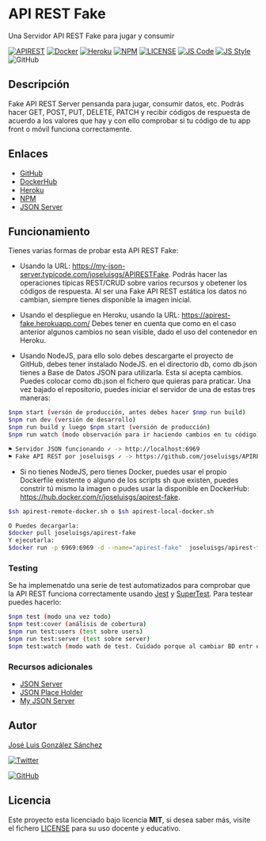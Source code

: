 # API REST Fake

Una Servidor API REST Fake para jugar y consumir

[![APIREST](https://img.shields.io/badge/API-REST-violet)](https://www.bbvaapimarket.com/es/mundo-api/api-rest-que-es-y-cuales-son-sus-ventajas-en-el-desarrollo-de-proyectos/)
[![Docker](https://img.shields.io/badge/Docker-Ready-blue)](https://hub.docker.com/r/joseluisgs/apirest-fake)
[![Heroku](https://img.shields.io/badge/Heroku-Ready-blueviolet)](https://apirest-fake.herokuapp.com/)
[![NPM](https://img.shields.io/badge/NPM-Ready-red)](https://www.npmjs.com/package/apirestfake)
[![LICENSE](https://img.shields.io/badge/Lisence-MIT-green)](https://github.com/joseluisgs/APIRESTFake/blob/master/LICENSE)
[![JS Code](https://img.shields.io/badge/JS%20Code-ES2019-yellow)](https://www.ecma-international.org/ecma-262)
[![JS Style](https://img.shields.io/badge/JS%20Style-AirBnB-ff69b4)](https://airbnb.io/javascript)
![GitHub](https://img.shields.io/github/last-commit/joseluisgs/APIRESTFake)

## Descripción

Fake API REST Server pensanda para jugar, consumir datos, etc.
Podrás hacer GET, POST, PUT, DELETE, PATCH y recibir códigos de respuesta de acuerdo a los valores que hay y con ello comprobar si tu código de tu app front o móvil funciona correctamente.

## Enlaces

- [GitHub](https://github.com/joseluisgs/APIRESTFake)
- [DockerHub](https://hub.docker.com/r/joseluisgs/apirest-fake)
- [Heroku](https://apirest-fake.herokuapp.com/)
- [NPM](https://www.npmjs.com/package/apirestfake)
- [JSON Server](https://my-json-server.typicode.com/joseluisgs/APIRESTFake)

## Funcionamiento

Tienes varias formas de probar esta API REST Fake:

- Usando la URL: https://my-json-server.typicode.com/joseluisgs/APIRESTFake. Podrás hacer las operaciones típicas REST/CRUD sobre varios recursos y obetener los códigos de respuesta. Al ser una Fake API REST estática los datos no cambian, siempre tienes disponible la imagen inicial.

- Usando el despliegue en Heroku, usando la URL: https://apirest-fake.herokuapp.com/ Debes tener en cuenta que como en el caso anterior algunos cambios no sean visible, dado el uso del contenedor en Heroku.

- Usando NodeJS, para ello solo debes descargarte el proyecto de GitHub, debes tener instalado NodeJS. en el directorio db, como db.json tienes a Base de Datos JSON para utilizarla. Esta sí acepta cambios. Puedes colocar como db.json el fichero que quieras para praticar. Una vez bajado el repositorio, puedes iniciar el servidor de una de estas tres maneras:

```bash
$npm start (versón de producción, antes debes hacer $nmp run build)
$npm run dev (versión de desarrollo)
$npm run build y luego $npm start (versión de producción)
$npm run watch (modo observación para ir haciendo cambios en tu código)

⚑ Servidor JSON funcionando ✓ -> http://localhost:6969
⚑ Fake API REST por joseluisgs ✓ -> https://github.com/joseluisgs/APIRESTFake
```

- Si no tienes NodeJS, pero tienes Docker, puedes usar el propio Dockerfile existente o alguno de los scripts sh que existen, puedes constrir tú mismo la imagen o pudes usar la disponible en DockerHub: https://hub.docker.com/r/joseluisgs/apirest-fake.

```bash
$sh apirest-remote-docker.sh o $sh apirest-local-docker.sh

O Puedes decargarla:
$docker pull joseluisgs/apirest-fake
Y ejecutarla:
$docker run -p 6969:6969 -d --name="apirest-fake"  joseluisgs/apirest-fake:latest
```

### Testing

Se ha implemenatdo una serie de test automatizados para comprobar que la API REST funciona correctamente usando [Jest](https://jestjs.io/es-ES/) y [SuperTest](https://github.com/visionmedia/supertest). Para testear puedes hacerlo:

```bash
$npm test (modo una vez todo)
$npm test:cover (análisis de cobertura)
$npm run test:users (test sobre users)
$npm run test:server (test sobre server)
$npm test:watch (modo wath de test. Cuidado porque al cambiar BD entr en bucle al detectar cambios)
```

### Recursos adicionales

- [JSON Server](https://github.com/typicode/json-server)
- [JSON Place Holder](https://jsonplaceholder.typicode.com)
- [My JSON Server](https://my-json-server.typicode.com/)

## Autor

[José Luis González Sánchez](https://twitter.com/joseluisgonsan)

[![Twitter](https://img.shields.io/twitter/follow/joseluisgonsan?style=social)](https://twitter.com/joseluisgonsan)

[![GitHub](https://img.shields.io/github/followers/joseluisgs?style=social)](https://github.com/joseluisgs)

## Licencia

Este proyecto esta licenciado bajo licencia **MIT**, si desea saber más, visite el fichero [LICENSE](https://github.com/joseluisgs/APIRESTFake/blob/master/LICENSE) para su uso docente y educativo.
